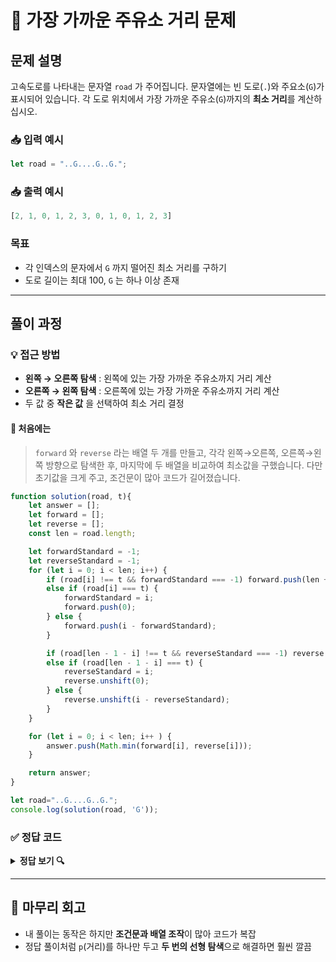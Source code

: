 # 💼 가장 가까운 주유소 거리 문제

## 문제 설명
고속도로를 나타내는 문자열 `road` 가 주어집니다.
문자열에는 빈 도로(`.`)와 주요소(`G`)가 표시되어 있습니다.
각 도로 위치에서 가장 가까운 주유소(`G`)까지의 **최소 거리**를 계산하십시오.

### 📥 입력 예시
```js
let road = "..G....G..G.";
```

### 📥 출력 예시
```js
[2, 1, 0, 1, 2, 3, 0, 1, 0, 1, 2, 3]
```

### 목표
- 각 인덱스의 문자에서 `G` 까지 떨어진 최소 거리를 구하기
- 도로 길이는 최대 100, `G` 는 하나 이상 존재

---

## 풀이 과정

### 💡 접근 방법
- **왼쪽 → 오른쪽 탐색** : 왼쪽에 있는 가장 가까운 주유소까지 거리 계산
- **오른쪽 → 왼쪽 탐색** : 오른쪽에 있는 가장 가까운 주유소까지 거리 계산
- 두 값 중 **작은 값** 을 선택하여 최소 거리 결정

#### 🤔 처음에는
> `forward` 와 `reverse` 라는 배열 두 개를 만들고,
각각 왼쪽→오른쪽, 오른쪽→왼쪽 방향으로 탐색한 후,
마지막에 두 배열을 비교하여 최소값을 구했습니다.
다만 초기값을 크게 주고, 조건문이 많아 코드가 길어졌습니다.

```js
function solution(road, t){
	let answer = [];
	let forward = [];
	let reverse = [];
	const len = road.length;

	let forwardStandard = -1;
	let reverseStandard = -1;
	for (let i = 0; i < len; i++) {
		if (road[i] !== t && forwardStandard === -1) forward.push(len + 1);
		else if (road[i] === t) {
			forwardStandard = i;
			forward.push(0);
		} else {
			forward.push(i - forwardStandard);
		}

		if (road[len - 1 - i] !== t && reverseStandard === -1) reverse.unshift(len + 1);
		else if (road[len - 1 - i] === t) {
			reverseStandard = i;
			reverse.unshift(0);
		} else {
			reverse.unshift(i - reverseStandard);
		}
	}

	for (let i = 0; i < len; i++ ) {
		answer.push(Math.min(forward[i], reverse[i]));
	}

	return answer;
}

let road="..G....G..G.";
console.log(solution(road, 'G'));
```

### ✅ 정답 코드
<details>
<summary>
<strong style="cursor: pointer">정답 보기 🔍</strong>
</summary> 
<pre>
<code class="language-js"> 
function solution(road, t){
	let answer = [];
	let p = road.length;
	for (let i = 0; i < road.length; i++) {
		if (road[i] === t) {
			p = 0
		} else {
			p++
		}
		answer.push(p)
	}

	p = road.length;
	for (let i = road.length - 1; i >= 0; i--) {
		if (road[i] === t) {
			p = 0
		} else {
			p++
		}
		answer[i] = Math.min(answer[i], p)
	}
}

let road="..G....G..G.";
console.log(solution(road, 'G'));
</code>
</pre>
</details>

---

## 📌 마무리 회고
- 내 풀이는 동작은 하지만 **조건문과 배열 조작**이 많아 코드가 복잡
- 정답 풀이처럼 `p`(거리)를 하나만 두고 **두 번의 선형 탐색**으로 해결하면 훨씬 깔끔